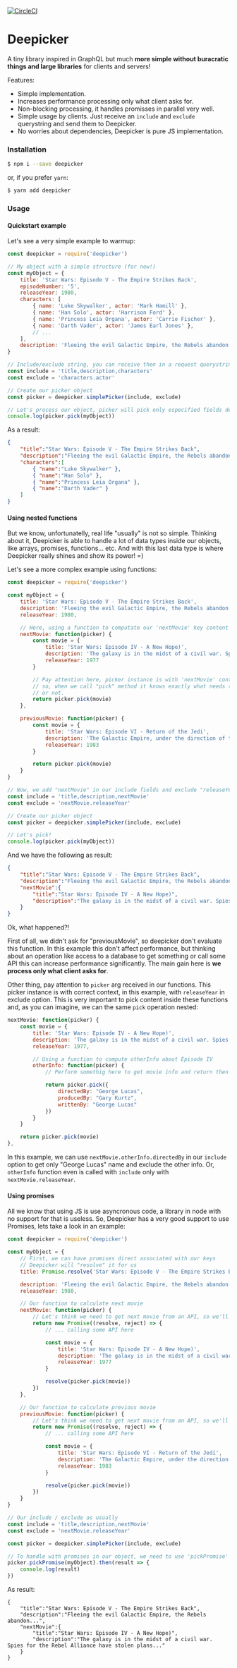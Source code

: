 [![CircleCI](https://circleci.com/gh/alissonperez/deepicker.svg?style=svg)](https://circleci.com/gh/alissonperez/deepicker)

Deepicker
=============

A tiny library inspired in GraphQL but much **more simple without buracratic things and large libraries** for clients and servers!

Features:

- Simple implementation.
- Increases performance processing only what client asks for.
- Non-blocking processing, it handles promisses in parallel very well.
- Simple usage by clients. Just receive an `include` and `exclude` querystring and send them to Deepicker.
- No worries about dependencies, Deepicker is pure JS implementation.

### Installation

```bash
$ npm i --save deepicker
```

or, if you prefer `yarn`:

```bash
$ yarn add deepicker
```

### Usage

#### Quickstart example

Let's see a very simple example to warmup:

```javascript
const deepicker = require('deepicker')

// My object with a simple structure (for now!)
const myObject = {
    title: 'Star Wars: Episode V - The Empire Strikes Back',
    episodeNumber: '5',
    releaseYear: 1980,
    characters: [
        { name: 'Luke Skywalker', actor: 'Mark Hamill' },
        { name: 'Han Solo', actor: 'Harrison Ford' },
        { name: 'Princess Leia Organa', actor: 'Carrie Fischer' },
        { name: 'Darth Vader', actor: 'James Earl Jones' },
        // ...
    ],
    description: 'Fleeing the evil Galactic Empire, the Rebels abandon...',
}

// Include/exclude string, you can receive then in a request querystring, for example
const include = 'title,description,characters'
const exclude = 'characters.actor'

// Create our picker object
const picker = deepicker.simplePicker(include, exclude)

// Let's process our object, picker will pick only especified fields deeply.
console.log(picker.pick(myObject))
```

As a result:

```json
{
    "title":"Star Wars: Episode V - The Empire Strikes Back",
    "description":"Fleeing the evil Galactic Empire, the Rebels abandon...",
    "characters":[
        { "name":"Luke Skywalker" },
        { "name":"Han Solo" },
        { "name":"Princess Leia Organa" },
        { "name":"Darth Vader" }
    ]
}
```


#### Using nested functions

But we know, unfortunatelly, real life "usually" is not so simple. Thinking about it, Deepicker is able to handle a lot of data types inside our objects, like arrays, promises, functions... etc. And with this last data type is where Deepicker really shines and show its power! =)

Let's see a more complex example using functions:

```javascript
const deepicker = require('deepicker')

const myObject = {
    title: 'Star Wars: Episode V - The Empire Strikes Back',
    description: 'Fleeing the evil Galactic Empire, the Rebels abandon...',
    releaseYear: 1980,

    // Here, using a function to computate our 'nextMovie' key content (pay attention to "picker" arg)
    nextMovie: function(picker) {
        const movie = {
            title: 'Star Wars: Episode IV - A New Hope)',
            description: 'The galaxy is in the midst of a civil war. Spies for the Rebel Alliance have stolen plans...',
            releaseYear: 1977
        }

        // Pay attention here, picker instance is with 'nextMovie' context,
        // so, when we call "pick" method it knows exactly what needs to cut out
        // or not.
        return picker.pick(movie)
    },

    previousMovie: function(picker) {
        const movie = {
            title: 'Star Wars: Episode VI - Return of the Jedi',
            description: 'The Galactic Empire, under the direction of the ruthless Emperor...',
            releaseYear: 1983
        }

        return picker.pick(movie)
    }
}

// Now, we add "nextMovie" in our include fields and exclude "releaseYear" from "nextMovie".
const include = 'title,description,nextMovie'
const exclude = 'nextMovie.releaseYear'

// Create our picker object
const picker = deepicker.simplePicker(include, exclude)

// Let's pick!
console.log(picker.pick(myObject))
```

And we have the following as result:

```json
{
    "title":"Star Wars: Episode V - The Empire Strikes Back",
    "description":"Fleeing the evil Galactic Empire, the Rebels abandon...",
    "nextMovie":{
        "title":"Star Wars: Episode IV - A New Hope)",
        "description":"The galaxy is in the midst of a civil war. Spies for the Rebel Alliance have stolen plans..."
    }
}
```

Ok, what happened?!

First of all, we didn't ask for "previousMovie", so deepicker don't evaluate this function. In this example this don't affect performance, but thinking about an operation like access to a database to get something or call some API this can increase performance significantly. The main gain here is **we process only what client asks for**.

Other thing, pay attention to `picker` arg received in our functions. This picker instance is with correct context, in this example, with `releaseYear` in exclude option. This is very important to pick content inside these functions and, as you can imagine, we can the same `pick` operation nested:


```javascript
nextMovie: function(picker) {
    const movie = {
        title: 'Star Wars: Episode IV - A New Hope)',
        description: 'The galaxy is in the midst of a civil war. Spies for the Rebel Alliance have stolen plans...',
        releaseYear: 1977,

        // Using a function to compute otherInfo about Episode IV
        otherInfo: function(picker) {
            // Perform somethig here to get movie info and return then

            return picker.pick({
                directedBy: "George Lucas",
                producedBy: "Gary Kurtz",
                writtenBy: "George Lucas"
            })
        }
    }

    return picker.pick(movie)
},
```

In this example, we can use `nextMovie.otherInfo.directedBy` in our `include` option to get only "George Lucas" name and exclude the other info. Or, `otherInfo` function even is called with `include` only with `nextMovie.releaseYear`.

#### Using promises

All we know that using JS is use asyncronous code, a library in node with no support for that is useless. So, Deepicker has a very good support to use Promises, lets take a look in an example:

```javascript
const deepicker = require('deepicker')

const myObject = {
    // First, we can have promises direct associated with our keys
    // Deepicker will "resolve" it for us
    title: Promise.resolve('Star Wars: Episode V - The Empire Strikes Back'),

    description: 'Fleeing the evil Galactic Empire, the Rebels abandon...',
    releaseYear: 1980,

    // Our function to calculate next movie
    nextMovie: function(picker) {
        // Let's think we need to get next movie from an API, so we'll need an asyncronous request
        return new Promise((resolve, reject) => {
            // ... calling some API here

            const movie = {
                title: 'Star Wars: Episode IV - A New Hope)',
                description: 'The galaxy is in the midst of a civil war. Spies for the Rebel Alliance have stolen plans...',
                releaseYear: 1977
            }

            resolve(picker.pick(movie))
        })
    },

    // Our function to calculate previous movie
    previousMovie: function(picker) {
        // Let's think we need to get next movie from an API, so we'll need an asyncronous request
        return new Promise((resolve, reject) => {
            // ... calling some API here

            const movie = {
                title: 'Star Wars: Episode VI - Return of the Jedi',
                description: 'The Galactic Empire, under the direction of the ruthless Emperor...',
                releaseYear: 1983
            }

            resolve(picker.pick(movie))
        })
    }
}

// Our include / exclude as usually
const include = 'title,description,nextMovie'
const exclude = 'nextMovie.releaseYear'

const picker = deepicker.simplePicker(include, exclude)

// To handle with promises in our object, we need to use 'pickPromise' method
picker.pickPromise(myObject).then(result => {
    console.log(result)
})
```

As result:

```
{
    "title":"Star Wars: Episode V - The Empire Strikes Back",
    "description":"Fleeing the evil Galactic Empire, the Rebels abandon...",
    "nextMovie":{
        "title":"Star Wars: Episode IV - A New Hope)",
        "description":"The galaxy is in the midst of a civil war. Spies for the Rebel Alliance have stolen plans..."
    }
}
```
